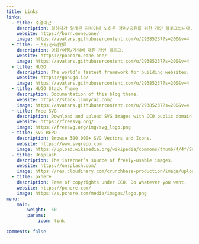 ```yaml
---
title: Links
links:
  - title: 주경야근
    description: 일하다가 알게된 지식이나 노하우 정리/공유를 위한 개인 블로그입니다.
    website: https://burn.eone.one/
    image: https://avatars.githubusercontent.com/u/29385237?s=200&v=4
  - title: 三人行必有我師
    description: 영화/여행/게임에 대한 개인 블로그.
    website: https://popcorn.eone.one/
    image: https://avatars.githubusercontent.com/u/29385237?s=200&v=4
  - title: HUGO
    description: The world’s fastest framework for building websites.
    website: https://gohugo.io/
    image: https://avatars.githubusercontent.com/u/29385237?s=200&v=4
  - title: HUGO Stack Theme
    description: Documentation of this blog theme.
    website: https://stack.jimmycai.com/
    image: https://avatars.githubusercontent.com/u/29385237?s=200&v=4
  - title: Free SVG
    description: Download and upload SVG images with CC0 public domain license.
    website: https://freesvg.org/
    image: https://freesvg.org/img/svg_logo.png
  - title: SVG REPO
    description: Browse 300.000+ SVG Vectors and Icons.
    website: https://www.svgrepo.com
    image: https://upload.wikimedia.org/wikipedia/commons/thumb/4/4f/SVG_Logo.svg/400px-SVG_Logo.svg.png
  - title: Unsplash
    description: The internet’s source of freely-usable images.
    website: https://unsplash.com/
    image: https://res.cloudinary.com/crunchbase-production/image/upload/c_lpad,h_256,w_256,f_auto,q_auto:eco,dpr_1/tbvbvipimh2camf5nb2q
  - title: pxhere
    description: Free of copyrights under CC0. Do whatever you want. 
    website: https://pxhere.com/
    image: https://s.pxhere.com/media/images/logo.png
menu:
    main: 
        weight: -50
        params:
            icon: link

comments: false
---
```


